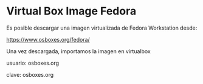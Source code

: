 # Virtual Box Image Fedora

Es posible descargar una imagen virtualizada de Fedora Workstation desde:

https://www.osboxes.org/fedora/

Una vez descargada, importamos la imagen en virtualbox


usuario: osboxes.org

clave: osboxes.org
